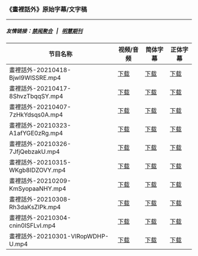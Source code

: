 ### 《畫裡話外》原始字幕/文字稿
---
##### 友情链接：[禁闻聚合](https://github.com/gfw-breaker/banned-news) &nbsp;&nbsp;|&nbsp;&nbsp; [明慧期刊](https://github.com/gfw-breaker/mh-qikan) 
| 节目名称 | 视频/音频 | 简体字幕 | 正体字幕 |
|---|---|---|---|
| 畫裡話外-20210418-Bjwl9WlSSRE.mp4 | [下载](https://y2mate.com/zh-cn/search/Bjwl9WlSSRE) | [下载](../channels/daxiong/_Bjwl9WlSSRE.srt?raw=true) | [下载](../channels/daxiong/_Bjwl9WlSSRE.tw.srt?raw=true) | 
| 畫裡話外-20210417-8ShvzTbqqSY.mp4 | [下载](https://y2mate.com/zh-cn/search/8ShvzTbqqSY) | [下载](../channels/daxiong/_8ShvzTbqqSY.srt?raw=true) | [下载](../channels/daxiong/_8ShvzTbqqSY.tw.srt?raw=true) | 
| 畫裡話外-20210407-7zHkYdsqs0A.mp4 | [下载](https://y2mate.com/zh-cn/search/7zHkYdsqs0A) | [下载](../channels/daxiong/_7zHkYdsqs0A.srt?raw=true) | [下载](../channels/daxiong/_7zHkYdsqs0A.tw.srt?raw=true) | 
| 畫裡話外-20210323-A1afYGE0zRg.mp4 | [下载](https://y2mate.com/zh-cn/search/A1afYGE0zRg) | [下载](../channels/daxiong/_A1afYGE0zRg.srt?raw=true) | [下载](../channels/daxiong/_A1afYGE0zRg.tw.srt?raw=true) | 
| 畫裡話外-20210326-7JfjQebzakU.mp4 | [下载](https://y2mate.com/zh-cn/search/7JfjQebzakU) | [下载](../channels/daxiong/_7JfjQebzakU.srt?raw=true) | [下载](../channels/daxiong/_7JfjQebzakU.tw.srt?raw=true) | 
| 畫裡話外-20210315-WKgb8IDZOVY.mp4 | [下载](https://y2mate.com/zh-cn/search/WKgb8IDZOVY) | [下载](../channels/daxiong/_WKgb8IDZOVY.srt?raw=true) | [下载](../channels/daxiong/_WKgb8IDZOVY.tw.srt?raw=true) | 
| 畫裡話外-20210209-KmSyopaaNHY.mp4 | [下载](https://y2mate.com/zh-cn/search/KmSyopaaNHY) | [下载](../channels/daxiong/_KmSyopaaNHY.srt?raw=true) | [下载](../channels/daxiong/_KmSyopaaNHY.tw.srt?raw=true) | 
| 畫裡話外-20210308-Rh3daKsZIPk.mp4 | [下载](https://y2mate.com/zh-cn/search/Rh3daKsZIPk) | [下载](../channels/daxiong/_Rh3daKsZIPk.srt?raw=true) | [下载](../channels/daxiong/_Rh3daKsZIPk.tw.srt?raw=true) | 
| 畫裡話外-20210304-cnin0ISFLvI.mp4 | [下载](https://y2mate.com/zh-cn/search/cnin0ISFLvI) | [下载](../channels/daxiong/_cnin0ISFLvI.srt?raw=true) | [下载](../channels/daxiong/_cnin0ISFLvI.tw.srt?raw=true) | 
| 畫裡話外-20210301-VlRopWDHP-U.mp4 | [下载](https://y2mate.com/zh-cn/search/VlRopWDHP-U) | [下载](../channels/daxiong/_VlRopWDHP-U.srt?raw=true) | [下载](../channels/daxiong/_VlRopWDHP-U.tw.srt?raw=true) | 
